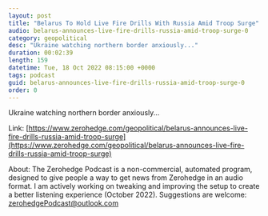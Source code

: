 ```yaml
---
layout: post
title: "Belarus To Hold Live Fire Drills With Russia Amid Troop Surge"
audio: belarus-announces-live-fire-drills-russia-amid-troop-surge-0
category: geopolitical
desc: "Ukraine watching northern border anxiously..."
duration: 00:02:39
length: 159
datetime: Tue, 18 Oct 2022 08:15:00 +0000
tags: podcast
guid: belarus-announces-live-fire-drills-russia-amid-troop-surge-0
order: 0
---
```

Ukraine watching northern border anxiously...

Link: [https://www.zerohedge.com/geopolitical/belarus-announces-live-fire-drills-russia-amid-troop-surge](https://www.zerohedge.com/geopolitical/belarus-announces-live-fire-drills-russia-amid-troop-surge)

About: The Zerohedge Podcast is a non-commercial, automated program, designed to give people a way to get news from Zerohedge in an audio format.  I am actively working on tweaking and improving the setup to create a better listening experience (October 2022).  Suggestions are welcome: [zerohedgePodcast@outlook.com](mailto:zerohedgePodcast@outlook.com)